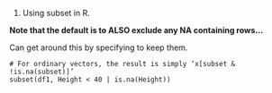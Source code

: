1. Using subset in R.

**Note that the default is to ALSO exclude any NA containing rows...**

Can get around this by specifying to keep them. 
```
# For ordinary vectors, the result is simply ‘x[subset & !is.na(subset)]’
subset(df1, Height < 40 | is.na(Height))
```
